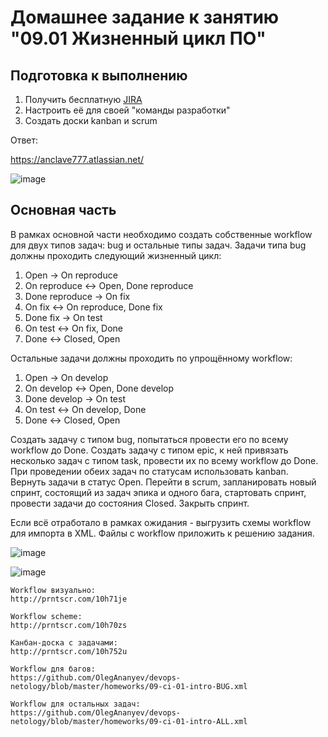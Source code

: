 # Домашнее задание к занятию "09.01 Жизненный цикл ПО"

## Подготовка к выполнению
1. Получить бесплатную [JIRA](https://www.atlassian.com/ru/software/jira/free)
2. Настроить её для своей "команды разработки"
3. Создать доски kanban и scrum

Ответ:

https://anclave777.atlassian.net/

![image](https://user-images.githubusercontent.com/44027303/160857604-828ddc53-5595-4c36-925e-5c971b1cc704.png)


## Основная часть
В рамках основной части необходимо создать собственные workflow для двух типов задач: bug и остальные типы задач. Задачи типа bug должны проходить следующий жизненный цикл:
1. Open -> On reproduce
2. On reproduce <-> Open, Done reproduce
3. Done reproduce -> On fix
4. On fix <-> On reproduce, Done fix
5. Done fix -> On test
6. On test <-> On fix, Done
7. Done <-> Closed, Open

Остальные задачи должны проходить по упрощённому workflow:
1. Open -> On develop
2. On develop <-> Open, Done develop
3. Done develop -> On test
4. On test <-> On develop, Done
5. Done <-> Closed, Open

Создать задачу с типом bug, попытаться провести его по всему workflow до Done. Создать задачу с типом epic, к ней привязать несколько задач с типом task, провести их по всему workflow до Done. При проведении обеих задач по статусам использовать kanban. Вернуть задачи в статус Open.
Перейти в scrum, запланировать новый спринт, состоящий из задач эпика и одного бага, стартовать спринт, провести задачи до состояния Closed. Закрыть спринт.

Если всё отработало в рамках ожидания - выгрузить схемы workflow для импорта в XML. Файлы с workflow приложить к решению задания.


![image](https://user-images.githubusercontent.com/44027303/160856236-dd12b66c-0ec2-41d2-ae28-acc282eb9d10.png)


![image](https://user-images.githubusercontent.com/44027303/160856184-bb26d704-3ef3-4437-8690-80a46015cbf8.png)


```
Workflow визуально:
http://prntscr.com/10h71je

Workflow scheme:
http://prntscr.com/10h70zs

Канбан-доска с задачами:
http://prntscr.com/10h752u

Workflow для багов:
https://github.com/OlegAnanyev/devops-netology/blob/master/homeworks/09-ci-01-intro-BUG.xml

Workflow для остальных задач:
https://github.com/OlegAnanyev/devops-netology/blob/master/homeworks/09-ci-01-intro-ALL.xml
```

